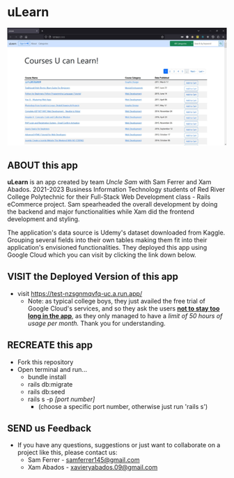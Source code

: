 # uLearn

<div align="center">
  <img src="app/assets/images/uLearn-app.jpg" alt="uLearn app image">
</div>

## ABOUT this app
<p>
  <strong>uLearn</strong> is an app created by team <em>Uncle Sam</em> with Sam Ferrer and Xam Abados. 2021-2023 Business Information Technology students of Red River College Polytechnic for their Full-Stack Web Development class - Rails eCommerce project.
  Sam spearheaded the overall development by doing the backend and major functionalities while Xam
  did the frontend development and styling.
</p>
<p>
  The application's data source is Udemy's dataset downloaded from Kaggle. Grouping several fields into their own tables
   making them fit into their application's envisioned functionalities. They deployed this app using Google Cloud which you can visit by clicking the link down below.
</p>

## VISIT the Deployed Version of this app
* visit https://test-nzsgnmqvfq-uc.a.run.app/
  - Note: as typical college boys, they just availed the free trial of Google Cloud's services, and so they ask the users
 <strong><ins>not to stay too long in the app</ins></strong>, as they only managed to have a <em>limit of 50 hours of usage per month.</em> Thank you for understanding.

## RECREATE this app
* Fork this repository
* Open terminal and run...
  - bundle install
  - rails db:migrate
  - rails db:seed
  - rails s -p <em>[port number]</em>
    - (choose a specific port number, otherwise just run 'rails s')

## SEND us Feedback
* If you have any questions, suggestions or just want to collaborate on a project like this, please contact us:
  - Sam Ferrer - samferrer145@gmail.com
  - Xam Abados - xavieryabados.09@gmail.com